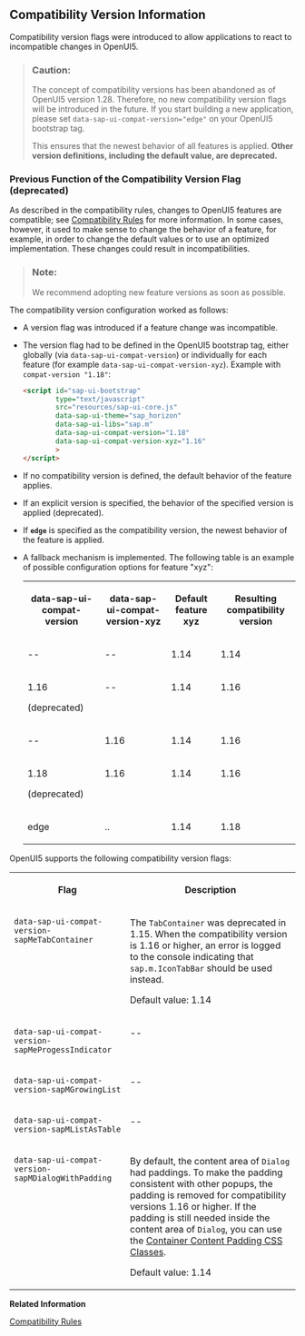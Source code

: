 <!-- loio9feb96da02c2429bb1afcf6534d77c79 -->

## Compatibility Version Information

Compatibility version flags were introduced to allow applications to react to incompatible changes in OpenUI5.

> ### Caution:  
> The concept of compatibility versions has been abandoned as of OpenUI5 version 1.28. Therefore, no new compatibility version flags will be introduced in the future. If you start building a new application, please set `data-sap-ui-compat-version="edge"` on your OpenUI5 bootstrap tag.
> 
> This ensures that the newest behavior of all features is applied. **Other version definitions, including the default value, are deprecated.**



<a name="loio9feb96da02c2429bb1afcf6534d77c79__section_dxf_c4r_zcc"/>

### Previous Function of the Compatibility Version Flag \(deprecated\)

As described in the compatibility rules, changes to OpenUI5 features are compatible; see [Compatibility Rules](../02_Read-Me-First/compatibility-rules-91f0873.md) for more information. In some cases, however, it used to make sense to change the behavior of a feature, for example, in order to change the default values or to use an optimized implementation. These changes could result in incompatibilities.

> ### Note:  
> We recommend adopting new feature versions as soon as possible.

The compatibility version configuration worked as follows:

-   A version flag was introduced if a feature change was incompatible.
-   The version flag had to be defined in the OpenUI5 bootstrap tag, either globally \(via `data-sap-ui-compat-version`\) or individually for each feature \(for example `data-sap-ui-compat-version-xyz`\). Example with `compat-version "1.18"`:

    ```html
    <script id="sap-ui-bootstrap" 
            type="text/javascript"
            src="resources/sap-ui-core.js"
            data-sap-ui-theme="sap_horizon"
            data-sap-ui-libs="sap.m"
            data-sap-ui-compat-version="1.18"
            data-sap-ui-compat-version-xyz="1.16"
            >
    </script> 
    ```

-   If no compatibility version is defined, the default behavior of the feature applies.
-   If an explicit version is specified, the behavior of the specified version is applied \(deprecated\).
-   If **`edge`** is specified as the compatibility version, the newest behavior of the feature is applied.
-   A fallback mechanism is implemented. The following table is an example of possible configuration options for feature "xyz":


    <table>
    <tr>
    <th valign="top">

    data-sap-ui-compat-version
    
    </th>
    <th valign="top">

    data-sap-ui-compat-version-xyz
    
    </th>
    <th valign="top">

    Default feature xyz
    
    </th>
    <th valign="top">

    Resulting compatibility version
    
    </th>
    </tr>
    <tr>
    <td valign="top">
    
    \--
    
    </td>
    <td valign="top">
    
    \--
    
    </td>
    <td valign="top">
    
    1.14
    
    </td>
    <td valign="top">
    
    1.14
    
    </td>
    </tr>
    <tr>
    <td valign="top">
    
    1.16

    \(deprecated\)
    
    </td>
    <td valign="top">
    
    \--
    
    </td>
    <td valign="top">
    
    1.14
    
    </td>
    <td valign="top">
    
    1.16
    
    </td>
    </tr>
    <tr>
    <td valign="top">
    
    \--
    
    </td>
    <td valign="top">
    
    1.16
    
    </td>
    <td valign="top">
    
    1.14
    
    </td>
    <td valign="top">
    
    1.16
    
    </td>
    </tr>
    <tr>
    <td valign="top">
    
    1.18

    \(deprecated\)
    
    </td>
    <td valign="top">
    
    1.16
    
    </td>
    <td valign="top">
    
    1.14
    
    </td>
    <td valign="top">
    
    1.16
    
    </td>
    </tr>
    <tr>
    <td valign="top">
    
    edge
    
    </td>
    <td valign="top">
    
    ..
    
    </td>
    <td valign="top">
    
    1.14
    
    </td>
    <td valign="top">
    
    1.18
    
    </td>
    </tr>
    </table>
    

OpenUI5 supports the following compatibility version flags:


<table>
<tr>
<th valign="top">

Flag

</th>
<th valign="top">

Description

</th>
</tr>
<tr>
<td valign="top">

`data-sap-ui-compat-version-sapMeTabContainer`

</td>
<td valign="top">

The `TabContainer` was deprecated in 1.15. When the compatibility version is 1.16 or higher, an error is logged to the console indicating that `sap.m.IconTabBar` should be used instead.

Default value: 1.14

</td>
</tr>
<tr>
<td valign="top">

`data-sap-ui-compat-version-sapMeProgessIndicator`

</td>
<td valign="top">

\--

</td>
</tr>
<tr>
<td valign="top">

`data-sap-ui-compat-version-sapMGrowingList`

</td>
<td valign="top">

\--

</td>
</tr>
<tr>
<td valign="top">

`data-sap-ui-compat-version-sapMListAsTable`

</td>
<td valign="top">

\--

</td>
</tr>
<tr>
<td valign="top">

`data-sap-ui-compat-version-sapMDialogWithPadding`

</td>
<td valign="top">

By default, the content area of `Dialog` had paddings. To make the padding consistent with other popups, the padding is removed for compatibility versions 1.16 or higher. If the padding is still needed inside the content area of `Dialog`, you can use the [Container Content Padding CSS Classes](using-container-content-padding-css-classes-c71f6df.md).

Default value: 1.14

</td>
</tr>
</table>

**Related Information**  


[Compatibility Rules](../02_Read-Me-First/compatibility-rules-91f0873.md "The following sections describe what SAP can change in major, minor, and patch releases. Always consider these rules when developing apps, features, or controls with or for OpenUI5.")

